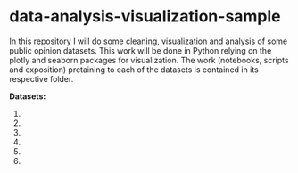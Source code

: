 # data-analysis-visualization-sample

In this repository I will do some cleaning, visualization and analysis of some public opinion datasets.
This work will be done in Python relying on the plotly and seaborn packages for visualization.
The work (notebooks, scripts and exposition) pretaining to each of the datasets is contained in its respective folder. 

**Datasets:**

1. 
2. 
3.
4.
5.
6. 

